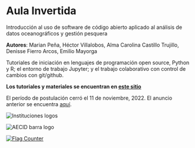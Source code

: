 # Aula Invertida

Introducción al uso de software de código abierto aplicado al análisis de datos oceanográficos y gestión pesquera

**Autores**:
Marian Peña, Héctor Villalobos, Alma Carolina Castillo Trujillo, Denisse Fierro Arcos, Emilio Mayorga

Tutoriales de iniciación en lenguajes de programación open source, Python y R; el entorno de trabajo Jupyter; y el trabajo colaborativo con control de cambios con git/github.

**Los tutoriales y materiales se encuentran en [este sitio](https://github.com/Intercoonecta/Aula-invertida/blob/main/Indice.md)**

El período de postulación cerró el 11 de noviembre, 2022. El anuncio anterior se encuentra [aquí](https://intercoonecta.aecid.es/programaci%C3%B3n-de-actividades/introducci-n-al-uso-de-software-de-c-digo-abierto-aplicado-al-an-lisis-de-datos-oceanogr-ficos-y-gesti-n-pesquera).

![Instituciones logos](/imagenes/instituciones-logos.png)

![AECID barra logo](/imagenes/AECDI-logo-barra.png)

<a href="https://info.flagcounter.com/2Ay8"><img src="https://s01.flagcounter.com/countxl/2Ay8/bg_DBFDFF/txt_000000/border_CCCCCC/columns_5/maxflags_90/viewers_0/labels_1/pageviews_1/flags_0/percent_0/" alt="Flag Counter" border="0"></a>

